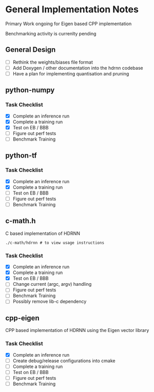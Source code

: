# General Implementation Notes

Primary Work ongoing for Eigen based CPP implementation

Benchmarking activity is currenlty pending

## General Design

- [ ] Rethink the weights/biases file format
- [ ] Add Doxygen / other documentation into the hdrnn codebase
- [ ] Have a plan for implementing quantisation and pruning

## python-numpy

### Task Checklist
- [x] Complete an inference run
- [x] Complete a training run
- [x] Test on EB / BBB
- [ ] Figure out perf tests
- [ ] Benchmark Training

## python-tf

### Task Checklist
- [x] Complete an inference run
- [x] Complete a training run
- [ ] Test on EB / BBB
- [ ] Figure out perf tests
- [ ] Benchmark Training

## c-math.h

C based implementation of HDRNN

```
./c-math/hdrnn # to view usage instructions
```

### Task Checklist

- [x] Complete an inference run
- [x] Complete a training run
- [x] Test on EB / BBB
- [ ] Change current (argc, argv) handling
- [ ] Figure out perf tests
- [ ] Benchmark Training
- [ ] Possibly remove lib-c dependency

## cpp-eigen

CPP based implementation of HDRNN using the Eigen vector library

### Task Checklist

- [x] Complete an inference run
- [ ] Create debug/release configurations into cmake
- [ ] Complete a training run
- [ ] Test on EB / BBB
- [ ] Figure out perf tests
- [ ] Benchmark Training
